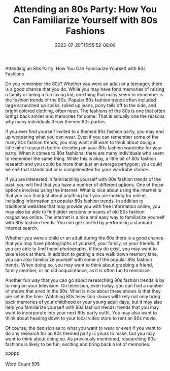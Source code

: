 ﻿---
title: "Attending an 80s Party:  How You Can Familiarize Yourself with 80s Fashions"
date: 2023-07-20T15:55:52-08:00
description: "TXT Tips for Web Success"
featured_image: "/images/TXT.jpg"
tags: ["TXT"]
---

Attending an 80s Party:  How You Can Familiarize Yourself with 80s Fashions

Do you remember the 80s?  Whether you were an adult or a teenager, there is a good chance that you do. While you may have fond memories of raising a family or being a fun loving kid, one thing that many seem to remember is the fashion trends of the 80s.  Popular 80s fashion trends often included large scrunched up socks, rolled up jeans, pony tails off to the side, and bright colored clothing, often neon.  The fashions of the 80s is one that often brings back smiles and memories for some. That is actually one the reasons why many individuals throw themed 80s parties.

If you ever find yourself invited to a themed 80s fashion party, you may end up wondering what you can wear.  Even if you can remember some of the many 80s fashion trends, you may want still want to think about doing a little bit of research before deciding on your 80s fashion wardrobe for your party. When it comes to 80s fashions, there are many individuals who seem to remember the same thing. While this is okay, a little bit of 80s fashion research and you could be more than just an average partygoer; you could be one that stands out or is complimented for your wardrobe choice.

If you are interested in familiarizing yourself with 80s fashion trends of the past, you will find that you have a number of different options.  One of those options involves using the internet. What is nice about using the internet is that you can find just about anything that you are looking for online, including information on popular 80s fashion trends.  In addition to traditional websites that may provide you with free information online, you may also be able to find older versions or scans of old 80s fashion magazines online. The internet is a nice and easy way to familiarize yourself with 80s fashion trends. You can get started by performing a standard internet search.

Whether you were a child or an adult during the 80s there is a good chance that you may have photographs of yourself, your family, or your friends.  If you are able to find those photographs, if they do exist, you may want to take a look at them. In addition to getting a nice walk down memory lane, you can also familiarize yourself with some of the popular 80s fashion trends.  When doing so, you may want to think about grabbing a friend, family member, or an old acquaintance, as it is often fun to reminisce.

Another fun way that you can go about researching 80s fashion trends is by turning on your television.  On television, even today, you can find a number of shows that aired in the 80s.  What is nice about these shows is that they are set in the time.  Watching 80s television shows will likely not only bring back memories of your childhood or your young adult days, but it may also help you familiarize yourself with 80s fashion trends; trends that you may want to incorporate into your next 80s party outfit.  You may also want to think about heading down to your local video store to rent an 80s movie.

Of course, the decision as to what you want to wear or even if you want to do any research for an 80s themed party is yours to make, but you may want to think about doing so. As previously mentioned, researching 80s fashions is likely to be fun, exciting and bring back a lot of memories.

PPPPP

Word Count 595

